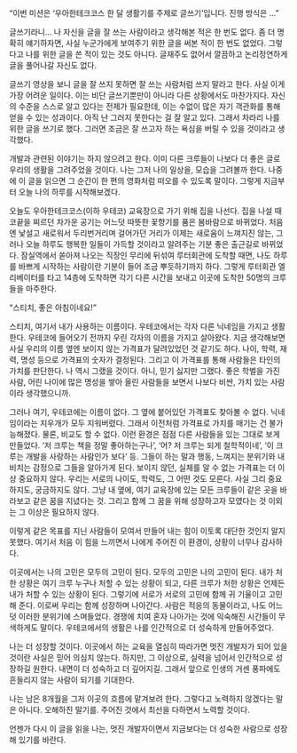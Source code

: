 “이번 미션은 ‘우아한테크코스 한 달 생활기를 주제로 글쓰기’입니다. 진행 방식은 …”

글쓰기라니… 나 자신을 글을 잘 쓰는 사람이라고 생각해본 적은 한 번도 없다. 좀 더 명확히 얘기하자면, 사실 누군가에게 보여주기 위한 글을 써본 적이 한 번도 없었다. 그렇다고 나를 위한 글을 쓴 적이 있는 것도 아니다. 글재주도 없어서 깔끔하고 논리정연하게 글을 풀어나갈 자신도 없다.

글쓰기 영상을 보니 글을 잘 쓰지 못하면 잘 쓰는 사람처럼 쓰지 말라고 한다. 사실 이게 가장 어려운 일이다. 이는 비단 글쓰기뿐만이 아니라 다른 상황에서도 마찬가지다. 자신의 수준을 스스로 알고 있다는 전제가 필요한데, 이는 수없이 많은 자기 객관화를 통해 얻을 수 있는 성과이다. 아직 난 그러지 못한다는 걸 잘 알고 있다. 그래서 차라리 나를 위한 글을 쓰기로 했다. 그러면 조금은 잘 쓰고자 하는 욕심을 버릴 수 있을 것이라고 생각했다.

개발과 관련된 이야기는 하지 않으려고 한다. 이미 다른 크루들이 나보다 더 좋은 글로 우리의 생활을 그려주었을 것이다. 나는 그저 나의 일상을, 모습을 그려볼까 한다. 나중에 이 글을 읽으면 그 순간이 한 편의 영화처럼 떠오를 수 있도록 말이다. 그렇게 지금부터 오늘 나의 하루를 시작해보겠다.

오늘도 우아한테크코스(이하 우테코) 교육장으로 가기 위해 집을 나선다. 집을 나설 때 코끝을 찌르던 차가운 공기는 어느덧 따뜻한 꽃향기를 품은 봄바람으로 바뀌었다. 처음엔 낯설고 새로워서 두리번거리며 걸어가던 거리가 이제는 새로움이 느껴지진 않는, 그러나 오늘 하루도 행복한 일들이 가득할 것이라고 알려주는 기분 좋은 출근길로 바뀌었다. 잠실역에서 쏟아져 나오는 직장인 무리에 뒤섞여 루터회관에 도착할 때면, 나도 하루를 바쁘게 시작하는 사람이란 기분이 들어 조금 뿌듯하기까지 하다. 그렇게 루터회관 엘리베이터를 타고 14층에 도착하면 각기 다른 시간을 보내고 이곳에 도착한 50명의 크루들을 마주한다.

“스티치, 좋은 아침이네요!”

스티치, 여기서 내가 사용하는 이름이다. 우테코에서는 각자 다른 닉네임을 가지고 생활한다. 우테코에 들어오기 전까지 우린 각자의 이름을 가지고 살아왔다. 지금 생각해보면 사실 우리의 이름 옆엔 보이지 않는 가격표가 달려있었던 것 같기도 하다. 나이, 학력, 재력, 명성 등으로 가격표의 숫자가 결정된다. 그리고 이 가격표를 통해 사람들은 타인의 가치를 판단한다. 나 역시 그랬을 것이다. 아니, 믿기 싫지만 그랬다. 좋은 학벌을 가진 사람, 어린 나이에 많은 명성을 쌓아 올린 사람들을 보면서 나보다 비싼, 가치 있는 사람이라 생각했으니까.

그러나 여기, 우테코에는 이름이 없다. 그 옆에 붙어있던 가격표도 찾아볼 수 없다. 닉네임이라는 지우개가 모두 지워버렸다. 그래서 이전처럼 가격표로 가치를 매기는 건 불가능해졌다. 물론, 비교도 할 수 없다. 이런 환경은 점점 다른 사람들을 있는 그대로 보게 만들었다. ‘저 크루는 책을 정말 좋아하는구나’, ‘어? 저 크루는 되게 철학적이네’, ‘이 크루는 개발을 사랑하는 사람인가 보다’ 등. 그들이 하는 말과 행동, 느껴지는 분위기와 내비치는 감정으로 그들을 알아가게 된다. 보이지 않던, 실체를 알 수 없는 가격표는 더 이상 중요하지 않다. 우리는 서로의 나이도, 학력도, 그 어떤 것도 모른다. 사실 그리 중요하지도, 궁금하지도 않다. 그냥 내 옆에, 여기 교육장에 있는 모든 크루들이 같은 곳을 바라보고 같은 꿈을 지녔다는 것. 그리고 함께 그 꿈을 위해 성장하고자 모였다는 것 이외는 그 이상은 필요하지 않다.

이렇게 같은 목표를 지닌 사람들이 모여서 만들어 내는 힘이 이토록 대단한 것인지 알지 못했다. 여기서 처음 이 힘을 느끼면서 나에게 주어진 이 환경이, 상황이 너무나 감사하다.

이곳에서는 나의 고민은 모두의 고민이 된다. 모두의 고민은 나의 고민이 된다. 내가 처한 상황은 여기 크루 누구나 처할 수 있는 상황이 되고, 다른 크루가 처한 상황은 언제든 내가 처할 수 있는 상황이 된다. 그렇기에 서로가 서로의 고민에 함께 귀 기울이고 고민해 준다. 이로써 우리는 함께 성장하며 나아간다. 사람은 적응의 동물이라고, 나도 어느덧 이러한 분위기에 스며들었다. 경쟁에 치여 혼자 나아가는 것에 익숙해진 시간들이 무색하게도 말이다. 우테코에서의 생활은 나를 인간적으로 더 성숙하게 만들어주었다.

나는 더 성장할 것이다. 이곳에서 하는 교육을 열심히 따라가면 멋진 개발자가 되어 있을 것이란 사실은 믿어 의심치 않는다. 하지만, 그 이상으로, 실력을 넘어서 인간적으로 성장하길 원한다. 내면이 더 성숙하고 더 깊어지길. 그래서 앞으로 인생의 거센 풍파에도 흔들리지 않는 사람이 되기를 기대한다.

나는 남은 8개월을 그저 이곳의 흐름에 맡겨보려 한다. 그렇다고 노력하지 않겠다는 말은 아니다. 오해하진 말기를. 주어진 것에서 최선을 다하면서 노력할 것이다.

언젠가 다시 이 글을 읽을 나는, 멋진 개발자이면서 지금보다는 더 성숙한 사람으로 성장해 있기를 바란다.
